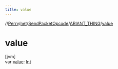 ```yaml
---
title: value
---
```

//[Perry](../../../../index.html)/[net](../../index.html)/[SendPacketOpcode](../index.html)/[ARIANT_THING](index.html)/[value](value.html)



# value



[jvm]\
var [value](value.html): [Int](https://kotlinlang.org/api/latest/jvm/stdlib/kotlin/-int/index.html)




